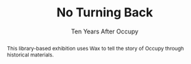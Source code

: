---
pid: occupy
title: |2-

  No Turning Back
subtitle: Ten Years After Occupy
category: Other
abstract: This library-based exhibition uses Wax to tell the story of Occupy through
  historical materials.
limerick: |-
  Downtown, revolutionaries poured
  Through Zucotti, and archivists stored
  Their papers. Now this Wax site's
  All there is (no wealth tax, right?)
  Because Occupy's got Thermidor'ed.
pis:
- nyrop
link: https://specialcollections.hosting.nyu.edu/exhibitions/occupy/
local_image: occupy.jpg
original_img: https://image1.dlib.nyu.edu:8183/iiif/2/photo%2Ftamwag_tam630_cuid34928%2Ftamwag_tam630_cuid34928_n000001_d.jp2/full/321,/0/default.jpg
layout: project
---